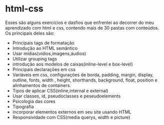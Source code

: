 # html-css
 Esses são alguns exercícios e dasfios que enfrentei ao decorrer do meu aprendizado com html e css, contendo mais de 30 pastas com conteúdos.
 Os principais deles são:
 * Principais tags de formatação
 * Introdução ao HTML semântico
 * Usar mídias(vídios,imagens,áudios)
 * Utilizar grouping tags
 * introdução aos modelos de caixas(inline-level e box-level)
 * Principais declarações em css
 * Variáveis em css, configurações de borda, padding, margin, display, outline, fonts, width , height, shorthands, background, float, position e alinhamentos de containers.
 * Tipos de aplicar CSS(inline,internal e external)
 * Usar classes, id, pseudoclasses e peseudoelements
 * Psicologia das cores
 * Tipografia
 * incorporar elementos externos em seu site usando HTML
 * Responsividade com CSS(media querys, width e picture)
